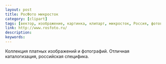 ```yaml
---
layout: post
title: РосФото микросток
category: [clipart]
tags: [вектор, изображение, картинка, клипарт, микросток, Россия, фотография]
link: http://www.rosfoto.ru/
description:
keywords:
---
```


<p>Коллекция платных изображений и фотографий. Отличная каталогизация, российская специфика.</p>
